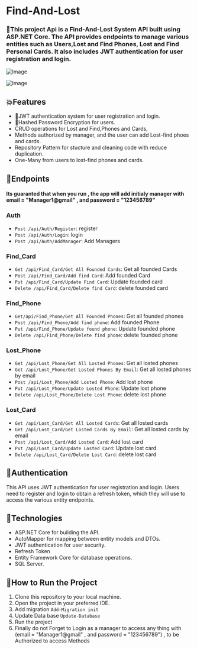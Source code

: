 # Find-And-Lost

<h3>🎯This project Api is a Find-And-Lost  System API built using ASP.NET Core. The API provides endpoints to manage various entities such as Users,Lost and Find Phones, Lost and Find Personal Cards. It also includes JWT authentication for user registration and login.</h3>

![Image](https://github.com/user-attachments/assets/8b479c98-2edd-4db6-924d-39eade129a81)

![Image](https://github.com/user-attachments/assets/b83ea5ce-6c44-4123-8d12-324c5cf59f17)

<h2>💥Features</h2>
<ul>
  <li>🔐JWT authentication system for user registration and login.</li>
  <li>🔑Hashed Password Encryption for users.</li>
  <li>CRUD operations for Lost and Find,Phones and Cards,</li>
  <li>Methods authorized by manager, and the user can add Lost-find phoes and cards.</li>
  <li>Repository Pattern for stucture and cleaning code with reduce duplication.</li>
  <li>One-Many from users to lost-find phones and cards.</li>
</ul>

<h2>📌Endpoints</h2>

 <h4>Its guaranted that when you run , the app will add initialy manager with email = "Manager1@gmail" , and password = "123456789"</h4>
 
<h3>Auth</h3>
<ul>
  <li><code>Post /api/Auth/Register</code>: register</li>    
  <li><code>Post /api/Auth/Login</code>: login</li>
  <li><code>Post /api/Auth/AddManager</code>: Add Managers</li>
</ul>

<h3>Find_Card</h3>
<ul>
  <li><code>Get /api/Find_Card/Get All Founded Cards</code>: Get all founded Cards</li>
  <li><code>Post /api/Find_Card/Add find Card</code>: Add founded Card</li>
  <li><code>Put /api/Find_Card/Update Find Card</code>: Update founded card</li>
  <li><code>Delete /api/Find_Card/Delete find Card</code>: delete founded card</li>
</ul>

<h3>Find_Phone</h3>
<ul>
  <li><code>Get/api/Find_Phone/Get All Founded Phones</code>: Get all founded phones</li>
  <li><code>Post /api/Find_Phone/Add find phone</code>: Add founded Phone</li>
  <li><code>Put /api/Find_Phone/Update found phone</code>: Update founded phone</li>
  <li><code>Delete /api/Find_Phone/Delete find phone</code>: delete founded phone</li>
</ul>

<h3>Lost_Phone</h3>
<ul>
  <li><code>Get /api/Lost_Phone/Get All Losted Phones</code>: Get all losted phones</li>
  <li><code>Get /api/Lost_Phone/Get Losted Phones By Email</code>: Get all losted phones by email</li>
  <li><code>Post /api/Lost_Phone/Add Losted Phone</code>: Add lost phone</li>
  <li><code>Put /api/Lost_Phone/Update Losted Phone</code>: Update lost phone</li>
  <li><code>Delete /api/Lost_Phone/Delete Lost Phone</code>: delete lost phone</li>
</ul>

<h3>Lost_Card</h3>
<ul>
  <li><code>Get /api/Lost_Card/Get All Losted Cards</code>: Get all losted cards</li>
  <li><code>Get /api/Lost_Card/Get Losted Cards By Email</code>: Get all losted cards by email</li>
  <li><code>Post /api/Lost_Card/Add Losted Card</code>: Add lost card</li>
  <li><code>Put /api/Lost_Card/Update Losted Card</code>: Update lost card</li>
  <li><code>Delete /api/Lost_Card/Delete Lost Card</code>: delete lost card</li>
</ul>

<h2>🔐Authentication</h2>
This API uses JWT authentication for user registration and login. Users need to register and login to obtain a refresh token, which they will use to access the various entity endpoints.

<h2>🥇Technologies </h2>
<ul>
  <li>ASP.NET Core for building the API.</li>
  <li>AutoMapper for mapping between entity models and DTOs.</li>
  <li>JWT authentication for user security.</li>
  <li>Refresh Token</li>
  <li>Entity Framework Core for database operations.</li>
  <li>SQL Server.</li>
</ul>

<h2>🌹How to Run the Project</h2>
<ol>
  <li>Clone this repository to your local machine.</li>
  <li>Open the project in your preferred IDE.</li>
  <li>Add migration <code>Add-Migration init</code></li>
  <li>Update Data base <code>Update-Database</code></li>
  <li>Run the project</li>
  <li>Finally do not Forget to Login as a manager to access any thing with (email = "Manager1@gmail" , and password = "123456789") , to be Authorized to access Methods</li>
</ol>


